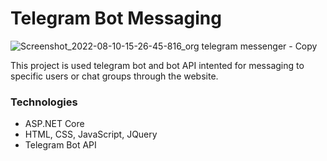 # Telegram Bot Messaging
![Screenshot_2022-08-10-15-26-45-816_org telegram messenger - Copy](https://user-images.githubusercontent.com/39206906/183860773-2c55dd5a-59c2-49fc-ab9b-ff6819e81440.jpg)

This project is used telegram bot and bot API intented for messaging to specific users or chat groups through the website.
<html>
<h3>Technologies</h3>
<ul>
<li>ASP.NET Core</li>
<li>HTML, CSS, JavaScript, JQuery</li>
<li>Telegram Bot API</li>
</ul>
</html>

